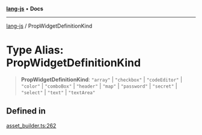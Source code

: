 [**lang-js**](../README.md) • **Docs**

***

[lang-js](../README.md) / PropWidgetDefinitionKind

# Type Alias: PropWidgetDefinitionKind

> **PropWidgetDefinitionKind**: `"array"` \| `"checkbox"` \| `"codeEditor"` \| `"color"` \| `"comboBox"` \| `"header"` \| `"map"` \| `"password"` \| `"secret"` \| `"select"` \| `"text"` \| `"textArea"`

## Defined in

[asset\_builder.ts:262](https://github.com/systeminit/si/blob/main/bin/lang-js/src/asset_builder.ts#L262)
